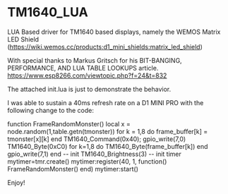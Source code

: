 # TM1640_LUA
LUA Based driver for TM1640 based displays, namely the WEMOS Matrix LED Shield
(https://wiki.wemos.cc/products:d1_mini_shields:matrix_led_shield) 

With special thanks to Markus Gritsch for his BIT-BANGING, PERFORMANCE, AND LUA TABLE LOOKUPS article.
https://www.esp8266.com/viewtopic.php?f=24&t=832

The attached init.lua is just to demonstrate the behavior.

I was able to sustain a 40ms refresh rate on a D1 MINI PRO with the following change to the code:

function FrameRandomMonster()
    local x = node.random(1,table.getn(tmonster))
    for k = 1,8 do frame_buffer[k] = tmonster[x][k] end
    TM1640_Command(0x40);
    gpio_write(7,0)
    TM1640_Byte(0xC0)
    for k=1,8 do TM1640_Byte(frame_buffer[k]) end
    gpio_write(7,1)
end
-- init
TM1640_Brightness(3)
-- init timer
mytimer=tmr.create()
mytimer:register(40, 1, function() FrameRandomMonster() end)
mytimer:start()

Enjoy!
